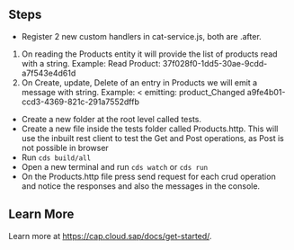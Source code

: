 ## Steps

- Register 2 new custom handlers in cat-service.js, both are .after. 
1. On reading the Products entity it will provide the list of products read with a string. Example: Read Product: 37f028f0-1dd5-30ae-9cdd-a7f543e4d61d
2. On Create, update, Delete of an entry in Products we will emit a message with string. Example: < emitting: product_Changed a9fe4b01-ccd3-4369-821c-291a7552dffb
- Create a new folder at the root level called tests. 
- Create a new file inside the tests folder called Products.http. This will use the inbuilt rest client to test the Get and Post operations, as Post is not possible in browser
- Run `cds build/all`
- Open a new terminal and run `cds watch` or `cds run`
- On the Products.http file press send request for each crud operation and notice the responses and also the messages in the console.



## Learn More

Learn more at https://cap.cloud.sap/docs/get-started/.
